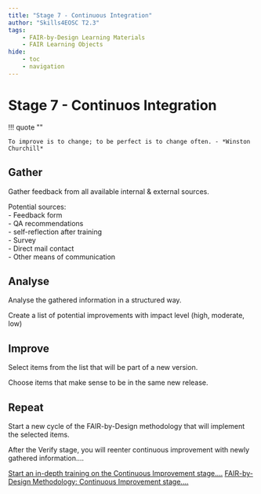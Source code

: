 ```yaml
---
title: "Stage 7 - Continuous Integration"
author: "Skills4EOSC T2.3"
tags: 
    - FAIR-by-Design Learning Materials
    - FAIR Learning Objects
hide:
    - toc
    - navigation
---
```


# Stage 7 - Continuos Integration 

!!! quote ""

    To improve is to change; to be perfect is to change often. - *Winston Churchill*

<div class="row row-cols-1 row-cols-md-2">
    <div class="col mb-4">
        <div class="card">
            <i class="fa fa-download fa-5x" aria-hidden="true"></i>
            <div class="card-body">
                <h2 class="card-title">Gather</h2>
                <p class="card-text">Gather feedback from all available internal & external sources.</p>
                <p class="card-text">Potential sources:</br>
                    - Feedback form </br>
                    - QA recommendations </br>
                    - self-reflection after training </br>
                    - Survey </br>
                    - Direct mail contact </br>
                    - Other means of communication </br>
                </p>
            </div>
        </div>
    </div>
    <div class="col mb-4">
        <div class="card">
            <i class="fa fa-bar-chart fa-5x" aria-hidden="true"></i>
            <div class="card-body">
                <h2 class="card-title">Analyse</h2>
                <p class="card-text">Analyse the gathered information in a structured way.</p>
                <p class="card-text">Create a list of potential improvements with impact level (high, moderate, low)
                </p>
            </div>
        </div>
    </div>
    <div class="col mb-4">
        <div class="card">
            <i class="fa fa-arrow-up fa-5x" aria-hidden="true"></i>
            <div class="card-body">
                <h2 class="card-title">Improve</h2>
                <p class="card-text">Select items from the list that will be part of a new version.</p>
                <p class="card-text">Choose items that make sense to be in the same new release.
                </p>
            </div>
        </div>
    </div>
    <div class="col mb-4">
        <div class="card">
            <i class="fa fa-repeat fa-5x" aria-hidden="true"></i>
            <div class="card-body">
                <h2 class="card-title">Repeat</h2>
                <p class="card-text">Start a new cycle of the FAIR-by-Design methodology that will implement the selected items.</p>
                <p class="card-text">After the Verify stage, you will reenter continuous improvement with newly gathered information....
                </p>
            </div>
        </div>
    </div>
</div>

​<a href="https://fair-by-design-methodology.github.io/FAIR-by-Design_ToT/latest/Stage%206%20%E2%80%93%20Verify/20-Continuous%20Improvement/20-CI/" class="btn btn-dark text-white btn-lg btn-block">Start an in-depth training on the Continuous Improvement stage....</a>
<a href="https://fair-by-design-methodology.github.io/FAIR-by-Design_Book/4%20-%20FAIR-by-design%20learning%20materials%20creation/4.2%20-%20Continuous%20Improvement/417-improvement/" class="btn btn-dark text-white btn-lg btn-block">FAIR-by-Design Methodology: Continuous Improvement stage....</a>
